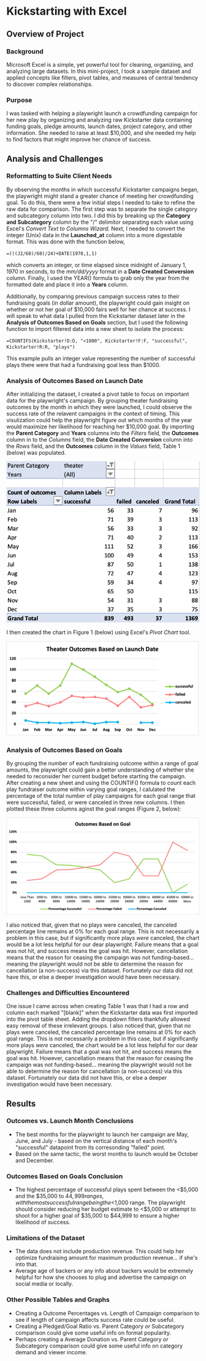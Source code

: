 # Kickstarting with Excel

## Overview of Project

### Background
Microsoft Excel is a simple, yet powerful tool for cleaning, organizing, and analyzing large datasets. In this mini-project, I took a sample dataset and applied concepts like filters, pivot tables, and measures of central tendency to discover complex relationships.

### Purpose
I was tasked with helping a playwright launch a crowdfunding campaign for her new play by organizing and analyzing raw Kickstarter data containing funding goals, pledge amounts, launch dates, project category, and other information. She needed to raise at least $10,000, and she needed my help to find factors that might improve her chance of success.

## Analysis and Challenges

### Reformatting to Suite Client Needs
By observing the months in which successful Kickstarter campaigns began, the playwright might stand a greater chance of meeting her crowdfunding goal. To do this, there were a few initial steps I needed to take to refine the raw data for comparison. The first step was to separate the single category and subcategory column into two. I did this by breaking up the **Category and Subcategory** column by the "/" delimitor separating each value using Excel's *Convert Text to Columns Wizard*. Next, I needed to convert the integer (Unix) data in the **Launched_at** column into a more digestable format. This was done with the function below,
```
=(((J2/60)/60)/24)+DATE(1970,1,1)
``` 
 which converts an integer, or time elapsed since midnight of January 1, 1970 in seconds, to the *mm/dd/yyyy* format in a **Date Created Conversion** column. Finally, I used the YEAR() formula to grab only the year from the formatted date and place it into a **Years** column.

 Additionally, by comparing previous campaign success rates to their fundraising goals (in dollar amount), the playwright could gain insight on whether or not her goal of $10,000 fairs well for her chance at success. I will speak to what data I pulled from the Kickstarter dataset later in the **Analysis of Outcomes Based on Goals** section, but I used the following function to import filtered data into a new sheet to isolate the process:
```
=COUNTIFS(Kickstarter!D:D, "<1000", Kickstarter!F:F, "successful", Kickstarter!R:R, "plays")
```
This example pulls an integer value representing the number of successful plays there were that had a fundraising goal less than $1000.

### Analysis of Outcomes Based on Launch Date
After initializing the dataset, I created a pivot table to focus on important data for the playwright's campaign. By grouping theater fundraising outcomes by the month in which they were launched, I could observe the success rate of the relavent campaigns in the context of timing. This visulization could help the playwright figure out which months of the year would maximize her likelihood for reaching her $10,000 goal. By importing the **Parent Category** and **Years** columns into the *Filters* field, the **Outcomes** column in to the *Columns* field, the **Date Created Conversion** column into the *Rows* field, and the **Outcomes** column in the *Values* field, Table 1 (below) was populated.

![Table 1: Theater Outcomes - Launch Date Pivot Table](Launch_Pivot.png)

I then created the chart in Figure 1 (below) using Excel's *Pivot Chart* tool. 

![Figure 1: Theater Outcomes by Launch Date](Theater_Outcomes_vs_Launch.png)


### Analysis of Outcomes Based on Goals
By grouping the number of each fundraising outcome within a range of goal amounts, the playwright could gain a better understanding of whether she needed to reconsider her current budget before starting the campaign. After creating a new sheet and using the COUNTIF() formula to count each play fundraiser outcome within varying goal ranges, I calulated the percentage of the total number of play campaigns for each goal range that were successful, failed, or were canceled in three new columns. I then plotted these three columns aginst the goal ranges (Figure 2, below):

![Figure 2: Outcomes Based on Goals](Outcomes_vs_Goals.png)

I also noticed that, given that no plays were canceled, the canceled percentage line remains at 0% for each goal range. This is not necessarily a problem in this case, but if significantly more plays *were* canceled, the chart would be a lot less helpful for our dear playwright. Failure means that a goal was not hit, and success means the goal was hit. However, cancellation means that the reason for ceasing the campaign was not funding-based... meaning the playwright would not be able to determine the reason for cancellation (a non-success) via this dataset. Fortunately our data did not have this, or else a deeper investigation would have been necessary.


### Challenges and Difficulties Encountered
One issue I came across when creating Table 1 was that I had a row and column each marked "[blank]" when the Kickstarter data was first imported into the pivot table sheet. Adding the dropdown filters thankfully allowed easy removal of these irrelevant groups. I also noticed that, given that no plays were canceled, the canceled percentage line remains at 0% for each goal range. This is not necessarily a problem in this case, but if significantly more plays *were* canceled, the chart would be a lot less helpful for our dear playwright. Failure means that a goal was not hit, and success means the goal was hit. However, cancellation means that the reason for ceasing the campaign was not funding-based... meaning the playwright would not be able to determine the reason for cancellation (a non-success) via this dataset. Fortunately our data did not have this, or else a deeper investigation would have been necessary.

## Results

### Outcomes vs. Launch Month Conclusions
- The best months for the playwright to launch her campaign are May, June, and July - based on the vertical distance of each month's "successful" datapoint from its corresonding "failed" point.
- Based on the same tactic, the worst months to launch would be October and December.

### Outcomes Based on Goals Conclusion
- The highest percentage of successful plays spent between the <$5,000 and the $35,000 to $44,999 ranges, with the most successful range being the <$1,000 range. The playwright should consider reducing her budget estimate to <$5,000 or attempt to shoot for a higher goal of $35,000 to $44,999 to ensure a higher likelihood of success.

### Limitations of the Dataset
- The data does not include production revenue. This could help her optimize fundraising amount for maximum production revenue... if she's into that.
- Average age of backers or any info about backers would be extremely helpful for how she chooses to plug and advertise the campaign on social media or locally.

### Other Possible Tables and Graphs
- Creating a Outcome Percentages vs. Length of Campaign comparison to see if length of campaign affects success rate could be useful.
- Creating a Pledged/Goal Ratio vs. Parent Category *or* Subcategory comparison could give some useful info on format popularity.
- Perhaps creating a Average Donation vs. Parent Category *or* Subcategory comparison could give some useful info on category demand and viewer income.
